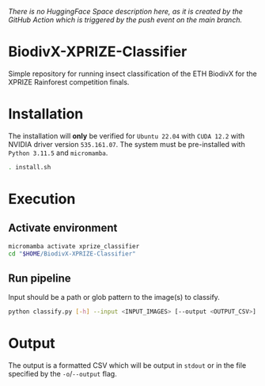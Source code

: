 *There is no HuggingFace Space description here, as it is created by the GitHub Action which is triggered by the push event on the main branch.*

# BiodivX-XPRIZE-Classifier
Simple repository for running insect classification of the ETH BiodivX for the XPRIZE Rainforest competition finals.

# Installation
The installation will **only** be verified for `Ubuntu 22.04` with `CUDA 12.2` with NVIDIA driver version `535.161.07`. The system must be pre-installed with `Python 3.11.5` and `micromamba`.

```bash
. install.sh
```

# Execution
## Activate environment

```bash
micromamba activate xprize_classifier
cd "$HOME/BiodivX-XPRIZE-Classifier"
```

## Run pipeline
Input should be a path or glob pattern to the image(s) to classify.

```bash
python classify.py [-h] --input <INPUT_IMAGES> [--output <OUTPUT_CSV>] [--weights <WEIGHT_PATH>] [--class_dict <CLASS_DICT_CSV>] [--device <DEVICE>]
```

# Output
The output is a formatted CSV which will be output in `stdout` or in the file specified by the `-o`/`--output` flag.
